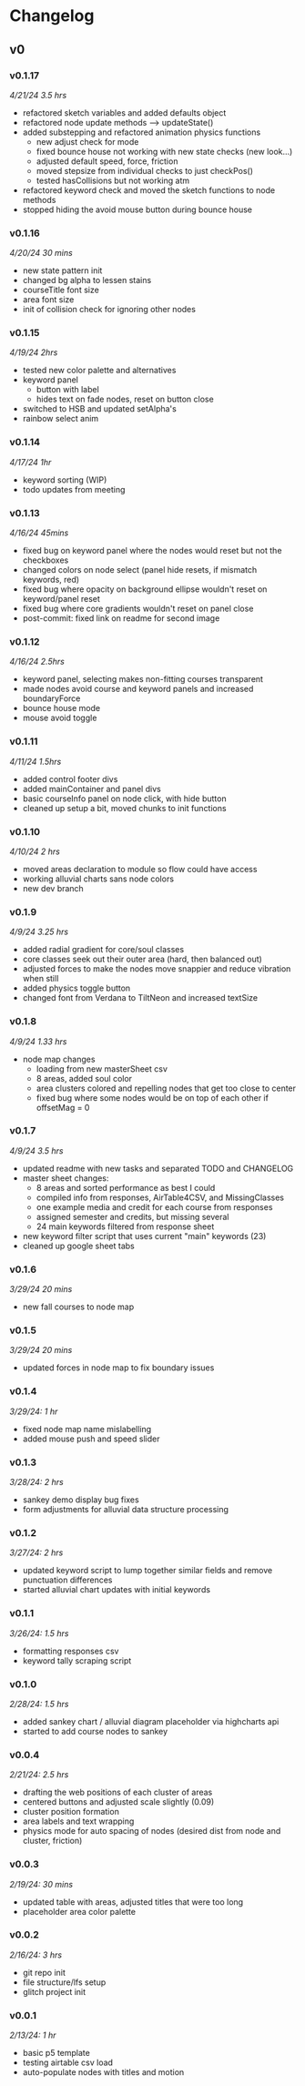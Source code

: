 # Changelog

## v0

### v0.1.17

*4/21/24 3.5 hrs*

- refactored sketch variables and added defaults object
- refactored node update methods --> updateState()
- added substepping and refactored animation physics functions
  - new adjust check for mode
  - fixed bounce house not working with new state checks (new look...)
  - adjusted default speed, force, friction
  - moved stepsize from individual checks to just checkPos()
  - tested hasCollisions but not working atm
- refactored keyword check and moved the sketch functions to node methods
- stopped hiding the avoid mouse button during bounce house

### v0.1.16

*4/20/24 30 mins*

- new state pattern init
- changed bg alpha to lessen stains
- courseTitle font size
- area font size
- init of collision check for ignoring other nodes

### v0.1.15

*4/19/24 2hrs*

- tested new color palette and alternatives
- keyword panel
  - button with label
  - hides text on fade nodes, reset on button close
- switched to HSB and updated setAlpha's
- rainbow select anim

### v0.1.14

*4/17/24 1hr*

- keyword sorting (WIP)
- todo updates from meeting

### v0.1.13

*4/16/24 45mins*

- fixed bug on keyword panel where the nodes would reset but not the checkboxes
- changed colors on node select (panel hide resets, if mismatch keywords, red)
- fixed bug where opacity on background ellipse wouldn't reset on keyword/panel reset
- fixed bug where core gradients wouldn't reset on panel close
- post-commit: fixed link on readme for second image

### v0.1.12

*4/16/24 2.5hrs*

- keyword panel, selecting makes non-fitting courses transparent
- made nodes avoid course and keyword panels and increased boundaryForce
- bounce house mode
- mouse avoid toggle

### v0.1.11

*4/11/24 1.5hrs*

- added control footer divs
- added mainContainer and panel divs
- basic courseInfo panel on node click, with hide button
- cleaned up setup a bit, moved chunks to init functions

### v0.1.10

*4/10/24 2 hrs*

- moved areas declaration to module so flow could have access
- working alluvial charts sans node colors
- new dev branch

### v0.1.9

*4/9/24 3.25 hrs*

- added radial gradient for core/soul classes
- core classes seek out their outer area (hard, then balanced out)
- adjusted forces to make the nodes move snappier and reduce vibration when still
- added physics toggle button
- changed font from Verdana to TiltNeon and increased textSize

### v0.1.8

*4/9/24 1.33 hrs*

- node map changes
  - loading from new masterSheet csv
  - 8 areas, added soul color
  - area clusters colored and repelling nodes that get too close to center
  - fixed bug where some nodes would be on top of each other if offsetMag = 0

### v0.1.7

*4/9/24 3.5 hrs*

- updated readme with new tasks and separated TODO and CHANGELOG
- master sheet changes:
  - 8 areas and sorted performance as best I could
  - compiled info from responses, AirTable4CSV, and MissingClasses
  - one example media and credit for each course from responses
  - assigned semester and credits, but missing several
  - 24 main keywords filtered from response sheet
- new keyword filter script that uses current "main" keywords (23)
- cleaned up google sheet tabs

### v0.1.6

*3/29/24 20 mins*

- new fall courses to node map

### v0.1.5

*3/29/24 20 mins*

- updated forces in node map to fix boundary issues

### v0.1.4

*3/29/24: 1 hr*

- fixed node map name mislabelling
- added mouse push and speed slider

### v0.1.3

*3/28/24: 2 hrs*

- sankey demo display bug fixes
- form adjustments for alluvial data structure processing

### v0.1.2

*3/27/24: 2 hrs*

- updated keyword script to lump together similar fields and remove punctuation differences
- started alluvial chart updates with initial keywords

### v0.1.1

*3/26/24: 1.5 hrs*

- formatting responses csv
- keyword tally scraping script

### v0.1.0

*2/28/24:  1.5 hrs*

- added sankey chart / alluvial diagram placeholder via highcharts api
- started to add course nodes to sankey

### v0.0.4

*2/21/24: 2.5 hrs*

- drafting the web positions of each cluster of areas
- centered buttons and adjusted scale slightly (0.09)
- cluster position formation
- area labels and text wrapping
- physics mode for auto spacing of nodes (desired dist from node and cluster, friction)

### v0.0.3

*2/19/24: 30 mins*

- updated table with areas, adjusted titles that were too long
- placeholder area color palette

### v0.0.2

*2/16/24: 3 hrs*

- git repo init
- file structure/lfs setup
- glitch project init

### v0.0.1

*2/13/24: 1 hr*

- basic p5 template
- testing airtable csv load
- auto-populate nodes with titles and motion
  